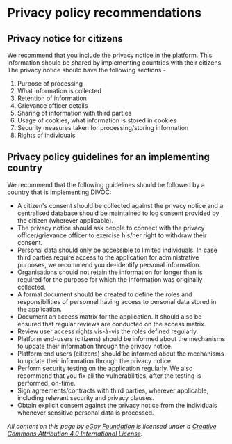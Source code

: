 # Privacy policy recommendations

## Privacy notice for citizens&#x20;

We recommend that you include the privacy notice in the platform. This information should be shared by implementing countries with their citizens. The privacy notice should have the following sections -

1. Purpose of processing
2. What information is collected
3. Retention of information
4. Grievance officer details
5. Sharing of information with third parties
6. Usage of cookies, what information is stored in cookies
7. Security measures taken for processing/storing information
8. Rights of individuals

## Privacy policy guidelines for an implementing country

We recommend that the following guidelines should be followed by a country that is implementing DIVOC:

* A citizen's consent should be collected against the privacy notice and a centralised database should be maintained to log consent provided by the citizen (wherever applicable).
* The privacy notice should ask people to connect with the privacy officer/grievance officer to exercise his/her right to withdraw their consent.
* Personal data should only be accessible to limited individuals. In case third parties require access to the application for administrative purposes, we recommend you de-identify personal information.
* Organisations should not retain the information for longer than is required for the purpose for which the information was originally collected.
* A formal document should be created to define the roles and responsibilities of personnel having access to personal data stored in the application.
* Document an access matrix for the application. It should also be ensured that regular reviews are conducted on the access matrix.
* Review user access rights vis-à-vis the roles defined regularly.
* Platform end-users (citizens) should be informed about the mechanisms to update their information through the privacy notice.
* Platform end users (citizens) should be informed about the mechanisms to update their information through the privacy notice.
* Perform security testing on the application regularly. We also recommend that you fix all the vulnerabilities, after the testing is performed, on-time.
* Sign agreements/contracts with third parties, wherever applicable, including relevant security and privacy clauses.
* Obtain explicit consent against the privacy notice from the individuals whenever sensitive personal data is processed.



_All content on this page by_ [_eGov Foundation_ ](https://egov.org.in)_is licensed under a_ [_Creative Commons Attribution 4.0 International License_](http://creativecommons.org/licenses/by/4.0/)_._

